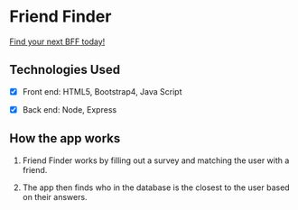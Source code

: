# Friend Finder

[Find your next BFF today!](https://friendfinder13.herokuapp.com)


## Technologies Used

- [x] Front end: HTML5, Bootstrap4, Java Script

- [x] Back end: Node, Express


## How the app works

1. Friend Finder works by filling out a survey and matching the user with a friend.

2. The app then finds who in the database is the closest to the user based on their answers.
